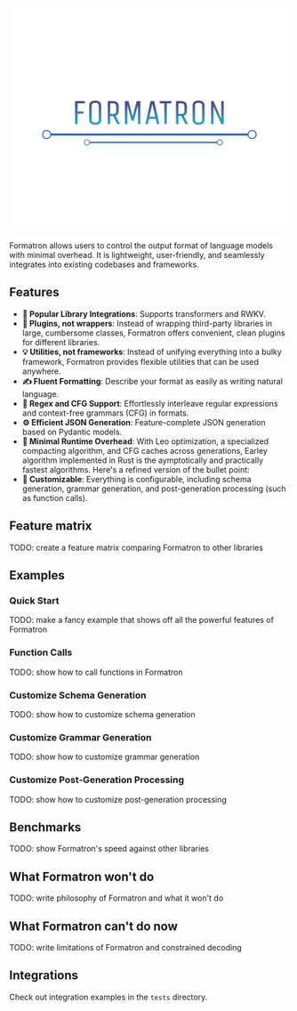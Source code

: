 ![Logo](logo.svg)
 
Formatron allows users to control the output format of language models
with minimal overhead. It is lightweight, user-friendly,
and seamlessly integrates into existing codebases and frameworks.

## Features

- **🔗 Popular Library Integrations**: Supports transformers and RWKV.
- **🔌 Plugins, not wrappers**:
Instead of wrapping third-party libraries in large, cumbersome classes,
Formatron offers convenient, clean plugins for different libraries.
- **💡 Utilities, not frameworks**:
Instead of unifying everything into a bulky framework,
Formatron provides flexible utilities that can be used anywhere.
- **✍️ Fluent Formatting**: Describe your format as easily as writing natural language.
- **📜 Regex and CFG Support**:
Effortlessly interleave regular expressions and context-free grammars (CFG) in formats.
- **⚙️ Efficient JSON Generation**: Feature-complete JSON generation based on Pydantic models.
- **🚀 Minimal Runtime Overhead**: 
With Leo optimization, a specialized compacting algorithm,
and CFG caches across generations, Earley algorithm implemented in Rust is
the aymptotically and practically fastest algorithms.
Here's a refined version of the bullet point:
- **🔧 Customizable**: Everything is configurable, including schema generation,
grammar generation, and post-generation processing (such as function calls).

## Feature matrix
TODO: create a feature matrix comparing Formatron to other libraries
## Examples
### Quick Start
TODO: make a fancy example that shows off all the powerful features of Formatron
### Function Calls
TODO: show how to call functions in Formatron
### Customize Schema Generation
TODO: show how to customize schema generation
### Customize Grammar Generation
TODO: show how to customize grammar generation
### Customize Post-Generation Processing
TODO: show how to customize post-generation processing
## Benchmarks
TODO: show Formatron's speed against other libraries
## What Formatron won't do
TODO: write philosophy of Formatron and what it won't do
## What Formatron can't do now
TODO: write limitations of Formatron and constrained decoding
## Integrations
Check out integration examples in the `tests` directory.
